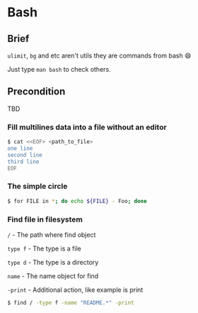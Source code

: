 # Bash

## Brief

`ulimit`, `bg` and etc aren't utils they are commands from bash :smile:

Just type `man bash` to check others.

## Precondition
TBD

### Fill multilines data into a file without an editor

```bash
$ cat <<EOF> <path_to_file>
one line
second line
third line
EOF
```

### The simple circle

```bash
$ for FILE in *; do echo ${FILE} - Foo; done
```

### Find file in filesystem

`/`      - The path where find object 

`type f` - The type is a file

`type d` - The type is a directory

`name`   - The name object for find

`-print` - Additional action, like example is print

```bash
$ find / -type f -name "README.*" -print
```
